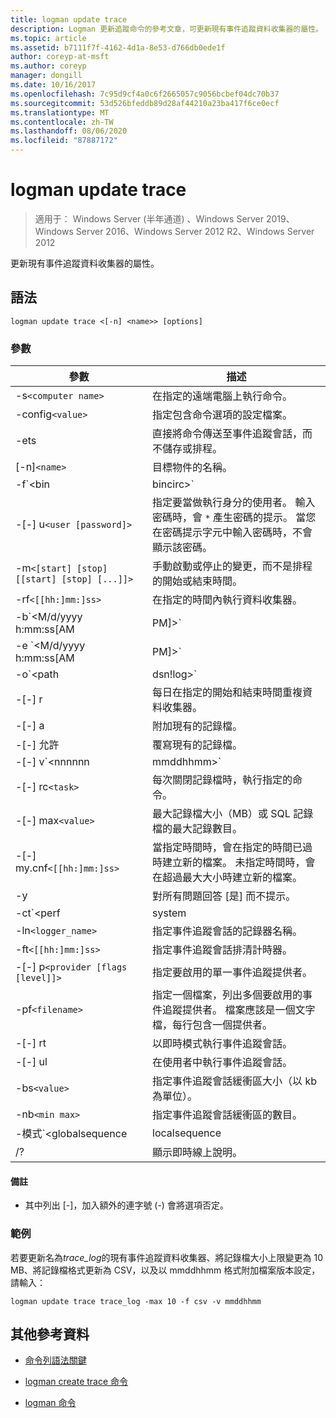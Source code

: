 ```yaml
---
title: logman update trace
description: Logman 更新追蹤命令的參考文章，可更新現有事件追蹤資料收集器的屬性。
ms.topic: article
ms.assetid: b7111f7f-4162-4d1a-8e53-d766db0ede1f
author: coreyp-at-msft
ms.author: coreyp
manager: dongill
ms.date: 10/16/2017
ms.openlocfilehash: 7c95d9cf4a0c6f2665057c9056bcbef04dc70b37
ms.sourcegitcommit: 53d526bfeddb89d28af44210a23ba417f6ce0ecf
ms.translationtype: MT
ms.contentlocale: zh-TW
ms.lasthandoff: 08/06/2020
ms.locfileid: "87887172"
---
```

# <a name="logman-update-trace"></a>logman update trace

> 適用于： Windows Server (半年通道) 、Windows Server 2019、Windows Server 2016、Windows Server 2012 R2、Windows Server 2012

更新現有事件追蹤資料收集器的屬性。

## <a name="syntax"></a>語法

```
logman update trace <[-n] <name>> [options]
```

### <a name="parameters"></a>參數

| 參數 | 描述 |
| --------- | ----------- |
| -s`<computer name>` | 在指定的遠端電腦上執行命令。 |
| -config`<value>` | 指定包含命令選項的設定檔案。 |
| -ets | 直接將命令傳送至事件追蹤會話，而不儲存或排程。 |
| [-n]`<name>` | 目標物件的名稱。 |
| -f`<bin|bincirc>` | 指定資料收集器的記錄格式。 |
| -[-] u`<user [password]>` | 指定要當做執行身分的使用者。 輸入密碼時，會 `*` 產生密碼的提示。 當您在密碼提示字元中輸入密碼時，不會顯示該密碼。 |
| -m`<[start] [stop] [[start] [stop] [...]]>` | 手動啟動或停止的變更，而不是排程的開始或結束時間。 |
| -rf`<[[hh:]mm:]ss>` | 在指定的時間內執行資料收集器。 |
| -b`<M/d/yyyy h:mm:ss[AM|PM]>` | 在指定的時間開始收集資料。 |
| -e `<M/d/yyyy h:mm:ss[AM|PM]>` | 在指定的時間結束資料收集。 |
| -o`<path|dsn!log>` | 指定 SQL 資料庫中的輸出記錄檔或 DSN 和記錄集名稱。 |
| -[-] r | 每日在指定的開始和結束時間重複資料收集器。 |
| -[-] a | 附加現有的記錄檔。 |
| -[-] 允許 | 覆寫現有的記錄檔。 |
| -[-] v`<nnnnnn|mmddhhmm>` | 將檔案版本設定資訊附加至記錄檔名稱的結尾。 |
| -[-] rc`<task>` | 每次關閉記錄檔時，執行指定的命令。 |
| -[-] max`<value>` | 最大記錄檔大小（MB）或 SQL 記錄檔的最大記錄數目。 |
| -[-] my.cnf`<[[hh:]mm:]ss>` | 當指定時間時，會在指定的時間已過時建立新的檔案。 未指定時間時，會在超過最大大小時建立新的檔案。 |
| -y | 對所有問題回答 [是] 而不提示。 |
| -ct`<perf|system|cycle>` | 指定事件追蹤會話時鐘類型。 |
| -ln`<logger_name>` | 指定事件追蹤會話的記錄器名稱。 |
| -ft`<[[hh:]mm:]ss>` | 指定事件追蹤會話排清計時器。 |
| -[-] p`<provider [flags [level]]>` | 指定要啟用的單一事件追蹤提供者。 |
| -pf`<filename>` | 指定一個檔案，列出多個要啟用的事件追蹤提供者。 檔案應該是一個文字檔，每行包含一個提供者。 |
| -[-] rt | 以即時模式執行事件追蹤會話。 |
| -[-] ul | 在使用者中執行事件追蹤會話。 |
| -bs`<value>` | 指定事件追蹤會話緩衝區大小（以 kb 為單位）。 |
| -nb`<min max>` | 指定事件追蹤會話緩衝區的數目。 |
| -模式`<globalsequence|localsequence|pagedmemory>` | 指定事件追蹤會話記錄器模式，包括：<ul><li>**Globalsequence** -指定事件追蹤程式會將序號新增至它收到的每個事件，而不論哪一個追蹤會話接收到事件。</li><li>**Localsequence** -指定事件追蹤程式為在特定追蹤會話收到的事件新增序號。 使用此選項時，重複的序號可以存在於所有會話中，但在每個追蹤會話中都是唯一的。</li><li>**Pagedmemory** -指定事件追蹤使用分頁記憶體，而非預設的非分頁式記憶體集區來進行內部緩衝區配置。</li></ul> |
| /? | 顯示即時線上說明。 |

#### <a name="remarks"></a>備註

- 其中列出 [-]，加入額外的連字號 (-) 會將選項否定。

### <a name="examples"></a>範例

若要更新名為*trace_log*的現有事件追蹤資料收集器、將記錄檔大小上限變更為 10 MB、將記錄檔格式更新為 CSV，以及以 mmddhhmm 格式附加檔案版本設定，請輸入：

```
logman update trace trace_log -max 10 -f csv -v mmddhhmm
```

## <a name="additional-references"></a>其他參考資料

- [命令列語法關鍵](command-line-syntax-key.md)

- [logman create trace 命令](logman-create-trace.md)

- [logman 命令](logman.md)
